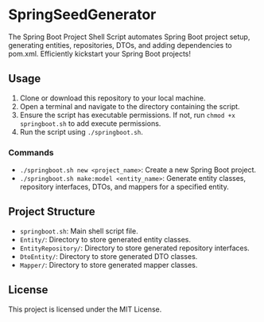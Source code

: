 # SpringSeedGenerator
The Spring Boot Project Shell Script automates Spring Boot project setup, generating entities, repositories, DTOs, and adding dependencies to pom.xml. Efficiently kickstart your Spring Boot projects!

## Usage

1. Clone or download this repository to your local machine.
2. Open a terminal and navigate to the directory containing the script.
3. Ensure the script has executable permissions. If not, run `chmod +x springboot.sh` to add execute permissions.
4. Run the script using `./springboot.sh`.

### Commands

- `./springboot.sh new <project_name>`: Create a new Spring Boot project.
- `./springboot.sh make:model <entity_name>`: Generate entity classes, repository interfaces, DTOs, and mappers for a specified entity.

## Project Structure

- `springboot.sh`: Main shell script file.
- `Entity/`: Directory to store generated entity classes.
- `EntityRepository/`: Directory to store generated repository interfaces.
- `DtoEntity/`: Directory to store generated DTO classes.
- `Mapper/`: Directory to store generated mapper classes.

## License

This project is licensed under the MIT License.